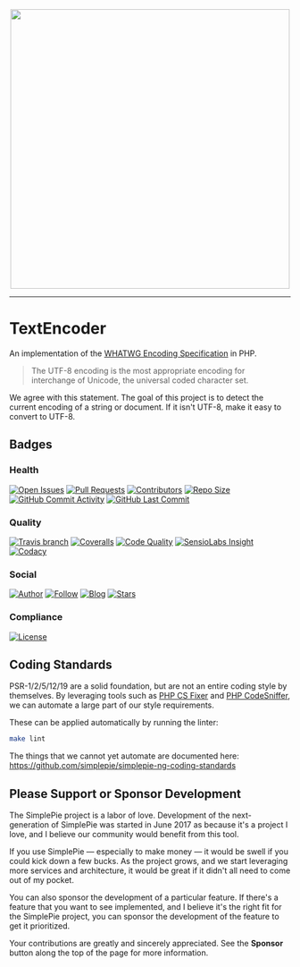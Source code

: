 <div align="center"><img src="https://raw.githubusercontent.com/simplepie/.github/master/logo.png" width="500"><br></div>

----

# TextEncoder

An implementation of the [WHATWG Encoding Specification](https://encoding.spec.whatwg.org) in PHP.

> The UTF-8 encoding is the most appropriate encoding for interchange of Unicode, the universal coded character set.

We agree with this statement. The goal of this project is to detect the current encoding of a string or document. If it isn't UTF-8, make it easy to convert to UTF-8.

## Badges

### Health

[![Open Issues](http://img.shields.io/github/issues/simplepie/text-encoder.svg?style=for-the-badge)](https://github.com/simplepie/text-encoder/issues)
[![Pull Requests](https://img.shields.io/github/issues-pr/simplepie/text-encoder.svg?style=for-the-badge)](https://github.com/simplepie/text-encoder/pulls)
[![Contributors](https://img.shields.io/github/contributors/simplepie/text-encoder.svg?style=for-the-badge)](https://github.com/simplepie/text-encoder/graphs/contributors)
[![Repo Size](https://img.shields.io/github/repo-size/simplepie/text-encoder.svg?style=for-the-badge)](https://github.com/simplepie/text-encoder/pulse/monthly)
[![GitHub Commit Activity](https://img.shields.io/github/commit-activity/y/simplepie/text-encoder.svg?style=for-the-badge)](https://github.com/simplepie/text-encoder/commits/master)
[![GitHub Last Commit](https://img.shields.io/github/last-commit/simplepie/text-encoder.svg?style=for-the-badge)](https://github.com/simplepie/text-encoder/commits)

### Quality

[![Travis branch](https://img.shields.io/travis/simplepie/text-encoder/master.svg?style=for-the-badge&label=Travis%20CI)](https://travis-ci.org/simplepie/text-encoder)
[![Coveralls](https://img.shields.io/coveralls/github/simplepie/text-encoder/master.svg?style=for-the-badge)](https://coveralls.io/github/simplepie/text-encoder)
[![Code Quality](http://img.shields.io/scrutinizer/g/simplepie/text-encoder.svg?style=for-the-badge&label=Scrutinizer)](https://scrutinizer-ci.com/g/simplepie/text-encoder)
[![SensioLabs Insight](https://img.shields.io/sensiolabs/i/@@INSIGHT@@.svg?style=for-the-badge&label=SensioLabs%20Insight)](https://insight.sensiolabs.com/projects/@@INSIGHT@@)
[![Codacy](https://img.shields.io/codacy/grade/@@CODACY@@/master.svg?style=for-the-badge&label=Codacy)](https://www.codacy.com/app/simplepie/text-encoder)

### Social

[![Author](http://img.shields.io/badge/author-@skyzyx-blue.svg?style=for-the-badge)](https://twitter.com/skyzyx)
[![Follow](https://img.shields.io/twitter/follow/simplepie_ng.svg?style=for-the-badge&label=Follow%20@simplepie_ng)](https://twitter.com/intent/follow?screen_name=simplepie_ng)
[![Blog](https://img.shields.io/badge/medium-simplepie--ng-blue.svg?style=for-the-badge)](https://medium.com/simplepie-ng)
[![Stars](https://img.shields.io/github/stars/simplepie/text-encoder.svg?style=for-the-badge&label=GitHub%20Stars)](https://github.com/simplepie/text-encoder/stargazers)

### Compliance

[![License](https://img.shields.io/github/license/simplepie/text-encoder.svg?style=for-the-badge)](https://github.com/simplepie/text-encoder/blob/master/LICENSE.md)

## Coding Standards

PSR-1/2/5/12/19 are a solid foundation, but are not an entire coding style by themselves. By leveraging tools such as [PHP CS Fixer](http://cs.sensiolabs.org) and [PHP CodeSniffer](https://github.com/squizlabs/PHP_CodeSniffer), we can automate a large part of our style requirements.

These can be applied automatically by running the linter:

```bash
make lint
```

The things that we cannot yet automate are documented here: <https://github.com/simplepie/simplepie-ng-coding-standards>

## Please Support or Sponsor Development

The SimplePie project is a labor of love. Development of the next-generation of SimplePie was started in June 2017 as because it's a project I love, and I believe our community would benefit from this tool.

If you use SimplePie — especially to make money — it would be swell if you could kick down a few bucks. As the project grows, and we start leveraging more services and architecture, it would be great if it didn't all need to come out of my pocket.

You can also sponsor the development of a particular feature. If there's a feature that you want to see implemented, and I believe it's the right fit for the SimplePie project, you can sponsor the development of the feature to get it prioritized.

Your contributions are greatly and sincerely appreciated. See the **Sponsor** button along the top of the page for more information.

